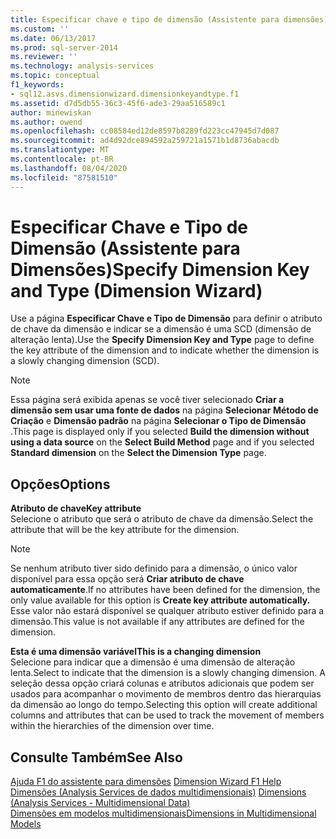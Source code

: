 ```yaml
---
title: Especificar chave e tipo de dimensão (Assistente para dimensões) | Microsoft Docs
ms.custom: ''
ms.date: 06/13/2017
ms.prod: sql-server-2014
ms.reviewer: ''
ms.technology: analysis-services
ms.topic: conceptual
f1_keywords:
- sql12.asvs.dimensionwizard.dimensionkeyandtype.f1
ms.assetid: d7d5db55-36c3-45f6-ade3-29aa516589c1
author: minewiskan
ms.author: owend
ms.openlocfilehash: cc08584ed12de8597b8289fd223cc47945d7d087
ms.sourcegitcommit: ad4d92dce894592a259721a1571b1d8736abacdb
ms.translationtype: MT
ms.contentlocale: pt-BR
ms.lasthandoff: 08/04/2020
ms.locfileid: "87581510"
---
```

# <a name="specify-dimension-key-and-type-dimension-wizard"></a><span data-ttu-id="496dc-102">Especificar Chave e Tipo de Dimensão (Assistente para Dimensões)</span><span class="sxs-lookup"><span data-stu-id="496dc-102">Specify Dimension Key and Type (Dimension Wizard)</span></span>
  <span data-ttu-id="496dc-103">Use a página **Especificar Chave e Tipo de Dimensão** para definir o atributo de chave da dimensão e indicar se a dimensão é uma SCD (dimensão de alteração lenta).</span><span class="sxs-lookup"><span data-stu-id="496dc-103">Use the **Specify Dimension Key and Type** page to define the key attribute of the dimension and to indicate whether the dimension is a slowly changing dimension (SCD).</span></span>  
  
> [!NOTE]  
>  <span data-ttu-id="496dc-104">Essa página será exibida apenas se você tiver selecionado **Criar a dimensão sem usar uma fonte de dados** na página **Selecionar Método de Criação** e **Dimensão padrão** na página **Selecionar o Tipo de Dimensão** .</span><span class="sxs-lookup"><span data-stu-id="496dc-104">This page is displayed only if you selected **Build the dimension without using a data source** on the **Select Build Method** page and if you selected **Standard dimension** on the **Select the Dimension Type** page.</span></span>  
  
## <a name="options"></a><span data-ttu-id="496dc-105">Opções</span><span class="sxs-lookup"><span data-stu-id="496dc-105">Options</span></span>  
 <span data-ttu-id="496dc-106">**Atributo de chave**</span><span class="sxs-lookup"><span data-stu-id="496dc-106">**Key attribute**</span></span>  
 <span data-ttu-id="496dc-107">Selecione o atributo que será o atributo de chave da dimensão.</span><span class="sxs-lookup"><span data-stu-id="496dc-107">Select the attribute that will be the key attribute for the dimension.</span></span>  
  
> [!NOTE]  
>  <span data-ttu-id="496dc-108">Se nenhum atributo tiver sido definido para a dimensão, o único valor disponível para essa opção será **Criar atributo de chave automaticamente**.</span><span class="sxs-lookup"><span data-stu-id="496dc-108">If no attributes have been defined for the dimension, the only value available for this option is **Create key attribute automatically.**</span></span> <span data-ttu-id="496dc-109">Esse valor não estará disponível se qualquer atributo estiver definido para a dimensão.</span><span class="sxs-lookup"><span data-stu-id="496dc-109">This value is not available if any attributes are defined for the dimension.</span></span>  
  
 <span data-ttu-id="496dc-110">**Esta é uma dimensão variável**</span><span class="sxs-lookup"><span data-stu-id="496dc-110">**This is a changing dimension**</span></span>  
 <span data-ttu-id="496dc-111">Selecione para indicar que a dimensão é uma dimensão de alteração lenta.</span><span class="sxs-lookup"><span data-stu-id="496dc-111">Select to indicate that the dimension is a slowly changing dimension.</span></span> <span data-ttu-id="496dc-112">A seleção dessa opção criará colunas e atributos adicionais que podem ser usados para acompanhar o movimento de membros dentro das hierarquias da dimensão ao longo do tempo.</span><span class="sxs-lookup"><span data-stu-id="496dc-112">Selecting this option will create additional columns and attributes that can be used to track the movement of members within the hierarchies of the dimension over time.</span></span>  
  
## <a name="see-also"></a><span data-ttu-id="496dc-113">Consulte Também</span><span class="sxs-lookup"><span data-stu-id="496dc-113">See Also</span></span>  
 <span data-ttu-id="496dc-114">[Ajuda F1 do assistente para dimensões](dimension-wizard-f1-help.md) </span><span class="sxs-lookup"><span data-stu-id="496dc-114">[Dimension Wizard F1 Help](dimension-wizard-f1-help.md) </span></span>  
 <span data-ttu-id="496dc-115">[Dimensões &#40;Analysis Services de dados multidimensionais&#41;](multidimensional-models-olap-logical-dimension-objects/dimensions-analysis-services-multidimensional-data.md) </span><span class="sxs-lookup"><span data-stu-id="496dc-115">[Dimensions &#40;Analysis Services - Multidimensional Data&#41;](multidimensional-models-olap-logical-dimension-objects/dimensions-analysis-services-multidimensional-data.md) </span></span>  
 [<span data-ttu-id="496dc-116">Dimensões em modelos multidimensionais</span><span class="sxs-lookup"><span data-stu-id="496dc-116">Dimensions in Multidimensional Models</span></span>](multidimensional-models/dimensions-in-multidimensional-models.md)  
  
  
